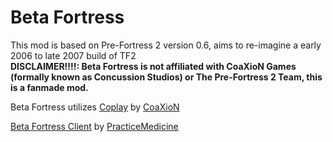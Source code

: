 # Beta Fortress
This mod is based on Pre-Fortress 2 version 0.6, aims to re-imagine a early 2006 to late 2007 build of TF2 \
**DISCLAIMER!!!!: Beta Fortress is not affiliated with CoaXioN Games (formally known as Concussion Studios) or The Pre-Fortress 2 Team, this is a fanmade mod.**

Beta Fortress utilizes [Coplay](https://github.com/CoaXioN-Games/coplay/) by [CoaXioN](https://coaxion.games)

[Beta Fortress Client](https://github.com/AridityTeam/BetaFortressClient-Releases/releases) by [PracticeMedicine](https://github.com/PracticeMedicine03)

